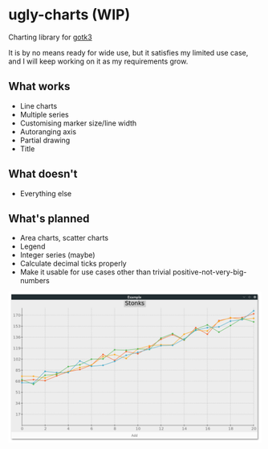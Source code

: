 # ugly-charts (WIP)
Charting library for [gotk3](https://github.com/gotk3/gotk3)

It is by no means ready for wide use, but it satisfies my limited use case,
and I will keep working on it as my requirements grow.

## What works
* Line charts
* Multiple series
* Customising marker size/line width
* Autoranging axis
* Partial drawing
* Title

## What doesn't
* Everything else

## What's planned
* Area charts, scatter charts
* Legend
* Integer series (maybe)
* Calculate decimal ticks properly
* Make it usable for use cases other than trivial positive-not-very-big-numbers 

![Screenshot](Screenshot.png)